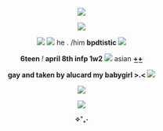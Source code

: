 <p align="center">  <img src="https://files.catbox.moe/br7ecf.png">
 <p align="center">  <img src="https://files.catbox.moe/q9o7af.webp">
<p align="center">  <img src="https://files.catbox.moe/1rsgw9.webp"> <img src="https://files.catbox.moe/gt2gae.gif"> he . /him <b> bpdtistic </b><img src="https://files.catbox.moe/pju6bv.gif">
<p align="center"> <b>6teen </b><i>!</i> <b>april 8th infp 1w2</b> <img src="https://files.catbox.moe/owcsqn.GIF"> asian <b>+͟+͟</b>
<p align="center"> <b>gay and taken by alucard my babygirl >.< </b><img src="https://files.catbox.moe/zad199.gif">
<p align="center"> <img src="https://files.catbox.moe/z6jzdu.gif">
<p align="center"> <img src="https://files.catbox.moe/8o8uzq.png">
<p align="center"> <b>✧˚₊‧</b>

